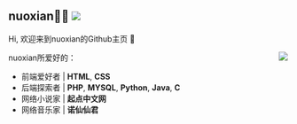 ## nuoxian👨‍💻 ![](https://visitor-badge.glitch.me/badge?page_id=nuoxianCN)
Hi, 欢迎来到nuoxian的Github主页 👋

<img align="right" src="https://github-readme-stats.vercel.app/api?username=nuoxianCN&count_private=true&show_icons=true" />



nuoxian所爱好的：

- 前端爱好者 | **HTML**, **CSS**
- 后端探索者 | **PHP**, **MYSQL**, **Python**, **Java**, **C**
- 网络小说家 | **起点中文网**
- 网络音乐家 | **诺仙仙君**

